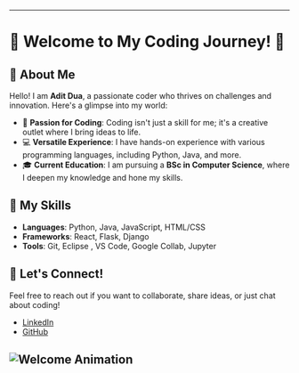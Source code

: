 
---

# 🌟 Welcome to My Coding Journey! 🌟

## 👤 About Me

Hello! I am **Adit Dua**, a passionate coder who thrives on challenges and innovation. Here's a glimpse into my world:

- 🎉 **Passion for Coding**: Coding isn't just a skill for me; it's a creative outlet where I bring ideas to life.
- 💻 **Versatile Experience**: I have hands-on experience with various programming languages, including Python, Java, and more.
- 🎓 **Current Education**: I am pursuing a **BSc in Computer Science**, where I deepen my knowledge and hone my skills.

## 🚀 My Skills

- **Languages**: Python, Java, JavaScript, HTML/CSS
- **Frameworks**: React, Flask, Django
- **Tools**: Git, Eclipse , VS Code, Google Collab, Jupyter

## 💬 Let's Connect!

Feel free to reach out if you want to collaborate, share ideas, or just chat about coding!

- [LinkedIn](https://www.linkedin.com/in/adit-dua-3143a328a/)
- [GitHub](https://github.com/AditDua)

![Welcome Animation](https://media.giphy.com/media/l1J9q3WAEpDCRW6m8/giphy.gif)
---
